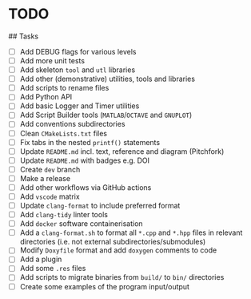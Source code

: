 # TODO

## Tasks
- [ ] Add DEBUG flags for various levels
- [ ] Add more unit tests
- [ ] Add skeleton `tool` and `utl` libraries
- [ ] Add other (demonstrative) utilities, tools and libraries
- [ ] Add scripts to rename files
- [ ] Add Python API
- [ ] Add basic Logger and Timer utilities
- [ ] Add Script Builder tools (`MATLAB`/`OCTAVE` and `GNUPLOT`)
- [ ] Add conventions subdirectories
- [ ] Clean `CMakeLists.txt` files
- [ ] Fix tabs in the nested `printf()` statements
- [ ] Update `README.md` incl. text, reference and diagram (Pitchfork)
- [ ] Update `README.md` with badges e.g. DOI
- [ ] Create `dev` branch
- [ ] Make a release
- [ ] Add other workflows via GitHub actions
- [ ] Add `vscode` matrix
- [ ] Update `clang-format` to include preferred format
- [ ] Add `clang-tidy` linter tools
- [ ] Add `docker` software containerisation
- [ ] Add a `clang-format.sh` to format all `*.cpp` and `*.hpp` files in relevant directories (i.e. not external subdirectories/submodules)
- [ ] Modify `Doxyfile` format and add `doxygen` comments to code
- [ ] Add a plugin
- [ ] Add some `.res` files
- [ ] Add scripts to migrate binaries from `build/` to `bin/` directories
- [ ] Create some examples of the program input/output